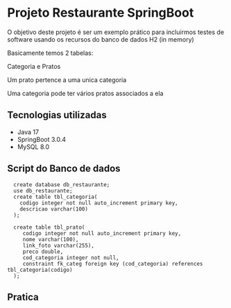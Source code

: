 # Projeto Restaurante SpringBoot

O objetivo deste projeto é ser um exemplo prático para incluirmos testes de software usando os recursos do banco de dados H2 (in memory)

Basicamente temos 2 tabelas:

Categoria e Pratos

Um prato pertence a uma unica categoria

Uma categoria pode ter vários pratos associados a ela


## Tecnologias utilizadas
- Java 17
- SpringBoot 3.0.4
- MySQL 8.0

## Script do Banco de dados
```
  create database db_restaurante;
  use db_restaurante;
  create table tbl_categoria(
    codigo integer not null auto_increment primary key,
    descricao varchar(100)
  );
  
  create table tbl_prato(
     codigo integer not null auto_increment primary key,
     nome varchar(100),
     link_foto varchar(255),
     preco double,
     cod_categoria integer not null,
     constraint fk_categ foreign key (cod_categoria) references tbl_categoria(codigo)
  );  
 ```
 
 ## Pratica 